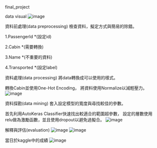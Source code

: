 final_project

data visual
![image](https://github.com/Carly-Yang/2022_ai_final_project_auto/assets/110595051/9d649418-40a3-41ea-94f6-bde81490f835)

資料前處理(data preprocessing)
檢查資料，擬定方式與簡易的除錯。

1.PassengerId *(設定id)

2.Cabin       *(需要轉換)

3.Name        *(不重要的資料)

4.Transported *(設定label)


資料處理(data processing)
將data轉換成可以使用的樣式。

轉換Cabin並使用One-Hot Encoding，
將資料使用Normalize以減輕壓力。
![image](https://github.com/Carly-Yang/2022_ai_final_project_auto/assets/110595051/d86735c3-1727-4754-81d3-5049917ba2c9)


資料探勘(data mining)
套入設定模型的寬度與尋找較佳的參數。

首先利用AutoKeras Classifier快速找出較適合的範圍超參數，
設定的層數使用relu做為激勵函數，並且使用dropout以避免過擬合。
![image](https://github.com/Carly-Yang/2022_ai_final_project_auto/assets/110595051/1b46912f-d180-440e-b4f9-2dd510653911)


解釋與評估(evaluation)
![image](https://github.com/Carly-Yang/2022_ai_final_project_auto/assets/110595051/0b26460b-738d-4260-bccd-0b5824d509c2)
![image](https://github.com/Carly-Yang/2022_ai_final_project_auto/assets/110595051/6ff6c782-74aa-4776-8384-a31fb2595f3a)


當日於kaggle中的成績
![image](https://github.com/Carly-Yang/2022_ai_final_project_auto/assets/110595051/365a7b37-8ef6-41f5-88b9-1641dda284b2)
